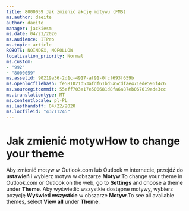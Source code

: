 ```yaml
---
title: 8000059 Jak zmienić akcję motywu (FMS)
ms.author: daeite
author: daeite
manager: jackiesm
ms.date: 04/21/2020
ms.audience: ITPro
ms.topic: article
ROBOTS: NOINDEX, NOFOLLOW
localization_priority: Normal
ms.custom:
- "992"
- "8000059"
ms.assetid: 90219a36-2d1c-4917-af91-0fcf693f659b
ms.openlocfilehash: fe581021d53afdf61bd5a5cdfae471ede596f4c6
ms.sourcegitcommit: 55eff703a17e500681d8fa6a87eb067019ade3cc
ms.translationtype: MT
ms.contentlocale: pl-PL
ms.lasthandoff: 04/22/2020
ms.locfileid: "43711245"
---
```

# <a name="how-to-change-your-theme"></a><span data-ttu-id="17b4f-102">Jak zmienić motyw</span><span class="sxs-lookup"><span data-stu-id="17b4f-102">How to change your theme</span></span>

<span data-ttu-id="17b4f-103">Aby zmienić motyw w Outlook.com lub Outlook w internecie, przejdź do **ustawień** i wybierz motyw w obszarze **Motyw**.</span><span class="sxs-lookup"><span data-stu-id="17b4f-103">To change your theme in Outlook.com or Outlook on the web, go to **Settings** and choose a theme under **Theme**.</span></span> <span data-ttu-id="17b4f-104">Aby wyświetlić wszystkie dostępne motywy, wybierz pozycję **Wyświetl wszystkie** w obszarze **Motyw**.</span><span class="sxs-lookup"><span data-stu-id="17b4f-104">To see all available themes, select **View all** under **Theme**.</span></span>
  